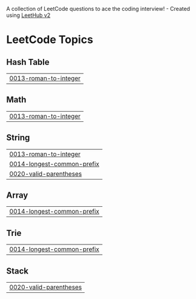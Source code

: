 A collection of LeetCode questions to ace the coding interview! - Created using [LeetHub v2](https://github.com/arunbhardwaj/LeetHub-2.0)
<!---LeetCode Topics Start-->
# LeetCode Topics
## Hash Table
|  |
| ------- |
| [0013-roman-to-integer](https://github.com/PiyushBharambe/LeetCode/tree/master/0013-roman-to-integer) |
## Math
|  |
| ------- |
| [0013-roman-to-integer](https://github.com/PiyushBharambe/LeetCode/tree/master/0013-roman-to-integer) |
## String
|  |
| ------- |
| [0013-roman-to-integer](https://github.com/PiyushBharambe/LeetCode/tree/master/0013-roman-to-integer) |
| [0014-longest-common-prefix](https://github.com/PiyushBharambe/LeetCode/tree/master/0014-longest-common-prefix) |
| [0020-valid-parentheses](https://github.com/PiyushBharambe/LeetCode/tree/master/0020-valid-parentheses) |
## Array
|  |
| ------- |
| [0014-longest-common-prefix](https://github.com/PiyushBharambe/LeetCode/tree/master/0014-longest-common-prefix) |
## Trie
|  |
| ------- |
| [0014-longest-common-prefix](https://github.com/PiyushBharambe/LeetCode/tree/master/0014-longest-common-prefix) |
## Stack
|  |
| ------- |
| [0020-valid-parentheses](https://github.com/PiyushBharambe/LeetCode/tree/master/0020-valid-parentheses) |
<!---LeetCode Topics End-->